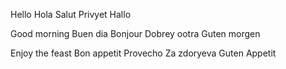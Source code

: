 Hello
Hola
Salut
Privyet
Hallo

Good morning
Buen dia
Bonjour
Dobrey ootra
Guten morgen

Enjoy the feast
Bon appetit
Provecho
Za zdoryeva
Guten Appetit